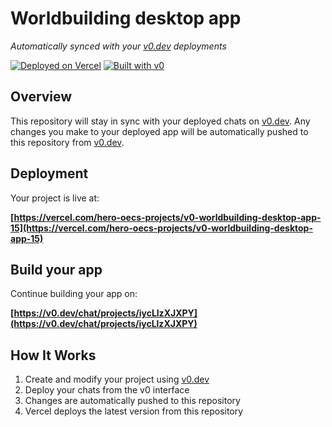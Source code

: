 # Worldbuilding desktop app

*Automatically synced with your [v0.dev](https://v0.dev) deployments*

[![Deployed on Vercel](https://img.shields.io/badge/Deployed%20on-Vercel-black?style=for-the-badge&logo=vercel)](https://vercel.com/hero-oecs-projects/v0-worldbuilding-desktop-app-15)
[![Built with v0](https://img.shields.io/badge/Built%20with-v0.dev-black?style=for-the-badge)](https://v0.dev/chat/projects/iycLlzXJXPY)

## Overview

This repository will stay in sync with your deployed chats on [v0.dev](https://v0.dev).
Any changes you make to your deployed app will be automatically pushed to this repository from [v0.dev](https://v0.dev).

## Deployment

Your project is live at:

**[https://vercel.com/hero-oecs-projects/v0-worldbuilding-desktop-app-15](https://vercel.com/hero-oecs-projects/v0-worldbuilding-desktop-app-15)**

## Build your app

Continue building your app on:

**[https://v0.dev/chat/projects/iycLlzXJXPY](https://v0.dev/chat/projects/iycLlzXJXPY)**

## How It Works

1. Create and modify your project using [v0.dev](https://v0.dev)
2. Deploy your chats from the v0 interface
3. Changes are automatically pushed to this repository
4. Vercel deploys the latest version from this repository